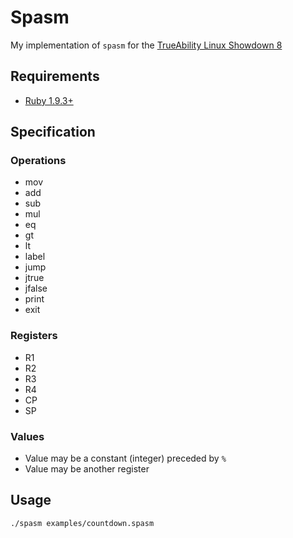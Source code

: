 # Spasm

My implementation of `spasm` for the [TrueAbility Linux Showdown 8](https://trueability.com/assembler-challenge)

## Requirements

* [Ruby 1.9.3+](https://www.ruby-lang.org/en)

## Specification

### Operations

* mov
* add
* sub
* mul
* eq
* gt
* lt
* label
* jump
* jtrue
* jfalse
* print
* exit

### Registers

* R1
* R2
* R3
* R4
* CP
* SP

### Values

* Value may be a constant (integer) preceded by `%`
* Value may be another register

## Usage

```bash
./spasm examples/countdown.spasm
```

